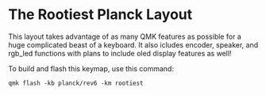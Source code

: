 # The Rootiest Planck Layout

This layout takes advantage of as many QMK features as possible for a huge complicated beast of a keyboard. It also icludes encoder, speaker, and rgb_led functions with plans to include oled display features as well!

To build and flash this keymap, use this command:

    qmk flash -kb planck/rev6 -km rootiest
